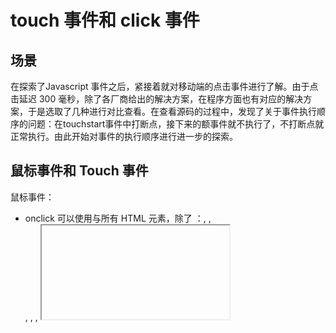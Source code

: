 # touch 事件和 click 事件
## 场景
在探索了Javascript 事件之后，紧接着就对移动端的点击事件进行了解。由于点击延迟 300 毫秒，除了各厂商给出的解决方案，在程序方面也有对应的解决方案，于是选取了几种进行对比查看。在查看源码的过程中，发现了关于事件执行顺序的问题：在touchstart事件中打断点，接下来的额事件就不执行了，不打断点就正常执行。由此开始对事件的执行顺序进行进一步的探索。

## 鼠标事件和 Touch 事件
鼠标事件：
- onclick
可以使用与所有 HTML 元素，除了 ：<base>, <bdo>, <br>, <head>, <html>, <iframe>, <meta>, <param>, <script>, <style>, 和 <title>.
- oncontextmenu
所有 HTML 元素
- ondblclick
可使用于使用 HTML 元素，除了: <base>, <bdo>, <br>, <head>, <html>, <iframe>, <meta>, <param>, <script>, <style>, 和 <title>.
- onmousedown
属性适用于所有 HTMl 元素，除了: <base>, <bdo>, <br>, <head>, <html>, <iframe>, <meta>, <param>, <script>, <style>, 和 <title>.
- onmouseenter
不支持冒泡，不可取消
属性可用于使用 HTML 元素，除了: <base>, <bdo>, <br>, <head>, <html>, <iframe>, <meta>, <param>, <script>, <style>, 和 <title>
- onmouseleave
不支持冒泡，不可取消
属性可用于使用 HTML 元素，除了:<base>, <bdo>, <br>, <head>, <html>, <iframe>, <meta>, <param>, <script>, <style>, 和 <title>
- onmousemove
属性可用于使用 HTML 元素，除了: <base>, <bdo>, <br>, <head>, <html>, <iframe>, <meta>, <param>, <script>, <style>, and <title>.
- onmouseover
属性可用于所有 HTML 元素，除了: <base>, <bdo>, <br>, <head>, <html>, <iframe>, <meta>, <param>, <script>, <style>, 和 <title>.
- onmouseout
属性可用于使用 HTML 元素，除了: <base>, <bdo>, <br>, <head>, <html>, <iframe>, <meta>, <param>, <script>, <style>, 和 <title>.
- onmouseup
属性可用于所有 HTML 元素，除了： <base>, <bdo>, <br>, <head>, <html>, <iframe>, <meta>, <param>, <script>, <style>, 和 <title>.
## PC端事件触发
### 不点击的情况下
html说是不支持，试了一下还是支持的。
首先要说明一下

## 参考资料
- [MDN Touch](https://developer.mozilla.org/en-US/docs/Web/API/Touch)
- [Global-attributes](https://www.w3.org/TR/2017/REC-html52-20171214/dom.html#global-attributes)